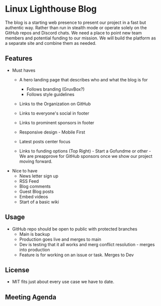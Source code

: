 # Linux Lighthouse Blog

The blog is a starting web presence to present our project in a fast but authentic way. Rather than run in stealth mode or operate solely on the GitHub repos and Discord chats. We need a place to point new team members and potential funding to our mission. We will build the platform as a separate site and combine them as needed. 

## Features

- Must haves
    - A hero landing page that describes who and what the blog is for
	    - Follows branding (GruvBox?)
	    - Follows style guidelines
    - Links to the Organization on GitHub
    - Links to everyone's social in footer
    - Links to prominent sponsors in footer
    - Responsive design - Mobile First

    - Latest posts center focus
    - Links to funding options (Top Right) - Start a Gofundme or other - We are preapprove for GitHub sponsors once we show our project moving forward. 
- Nice to have
    - News letter sign up
    - RSS Feed
    - Blog comments
    - Guest Blog posts
    - Embed videos
    - Start of a basic wiki
## Usage

- GitHub repo should be open to public with protected branches
	- Main is backup
	- Production goes live and merges to main
	- Dev is testing that it all works and merg conflict resolution - merges into production
	- Feature is for working on an issue or task. Merges to Dev

## License

- MIT fits just about every use case we have to date. 

## Meeting Agenda